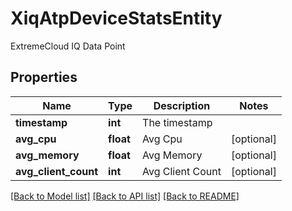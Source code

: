 # XiqAtpDeviceStatsEntity

ExtremeCloud IQ Data Point
## Properties
Name | Type | Description | Notes
------------ | ------------- | ------------- | -------------
**timestamp** | **int** | The timestamp | 
**avg_cpu** | **float** | Avg Cpu | [optional] 
**avg_memory** | **float** | Avg Memory | [optional] 
**avg_client_count** | **int** | Avg Client Count | [optional] 

[[Back to Model list]](../README.md#documentation-for-models) [[Back to API list]](../README.md#documentation-for-api-endpoints) [[Back to README]](../README.md)


